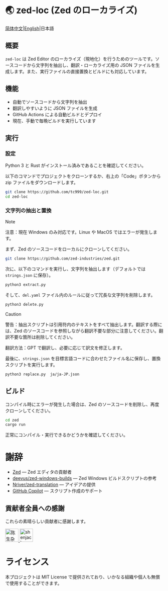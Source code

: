 # 🌏 zed-loc (Zed のローカライズ)

[简体中文](README.md)|[English](README.en.md)|日本語

## 概要

`zed-loc` は Zed Editor のローカライズ（現地化）を行うためのツールです。ソースコードから文字列を抽出し、翻訳・ローカライズ用の JSON ファイルを生成します。また、実行ファイルの直接置換とビルドにも対応しています。

## 機能

- 自動でソースコードから文字列を抽出
- 翻訳しやすいように JSON ファイルを生成
- GitHub Actions による自動ビルドとデプロイ
- 現在、手動で毎晩ビルドを実行しています

## 実行

### 設定

Python 3 と Rust がインストール済みであることを確認してください。

以下のコマンドでプロジェクトをクローンするか、右上の「Code」ボタンから zip ファイルをダウンロードします。

```bash
git clone https://github.com/tc999/zed-loc.git
cd zed-loc
```

### 文字列の抽出と置換

> [!note]
>
> 注意：現在 Windows のみ対応です。Linux や MacOS ではエラーが発生します。

まず、Zed のソースコードをローカルにクローンしてください。

```bash
git clone https://github.com/zed-industries/zed.git
```

次に、以下のコマンドを実行し、文字列を抽出します（デフォルトでは `strings.json` に保存）。

```bash
python3 extract.py
```

そして、`del.yaml` ファイル内のルールに従って冗長な文字列を削除します。

```bash
python3 delete.py
```

> [!caution]
>
> 警告：抽出スクリプトは引用符内のテキストをすべて抽出します。翻訳する際には、Zed のソースコードを参照しながら翻訳不要な部分に注意してください。翻訳不要な箇所は削除してください。

翻訳方法：GPT で翻訳し、必要に応じて訳文を修正します。

最後に、`strings.json` を目標言語コードに合わせたファイル名に保存し、置換スクリプトを実行します。

```bash
python3 replace.py  ja/ja-JP.json
```

## ビルド

コンパイル時にエラーが発生した場合は、Zed のソースコードを削除し、再度クローンしてください。

```bash
cd zed
cargo run
```

正常にコンパイル・実行できるかどうかを確認してください。

# 謝辞

- [Zed](https://github.com/zed-industries/zed) — Zed エディタの貢献者
- [deevus/zed-windows-builds](https://github.com/deevus/zed-windows-builds) — Zed Windows ビルドスクリプトの参考
- [Nriver/zed-translation](https://github.com/Nriver/zed-translation) — アイデアの提供
- [GitHub Copilot](https://github.com/copilot) — スクリプト作成のサポート

## 貢献者全員への感謝

これらの素晴らしい貢献者に感謝します。

<a href="https://github.com/TC999" title="陈生杂物房">
  <img src="https://avatars.githubusercontent.com/u/88823709?v=4" width="42;" alt="陈生杂物房"/>
</a>
<a href="https://github.com/shenjackyuanjie" title="shenjack">
  <img src="https://avatars.githubusercontent.com/u/54507071?v=4" width="42;" alt="shenjack"/>
</a>

# ライセンス

本プロジェクトは MIT License で提供されており、いかなる組織や個人も無償で使用することができます。
